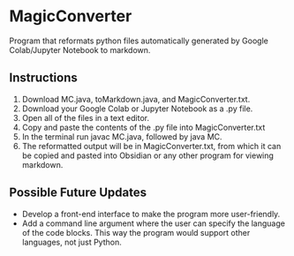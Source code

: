 # MagicConverter
Program that reformats python files automatically generated by Google Colab/Jupyter Notebook to markdown. 

## Instructions
1) Download MC.java, toMarkdown.java, and MagicConverter.txt.
2) Download your Google Colab or Jupyter Notebook as a .py file.
3) Open all of the files in a text editor.
4) Copy and paste the contents of the .py file into MagicConverter.txt
5) In the terminal run javac MC.java, followed by java MC.
6) The reformatted output will be in MagicConverter.txt, from which it can be copied and pasted into Obsidian or any other program for viewing markdown.

## Possible Future Updates
- Develop a front-end interface to make the program more user-friendly.
- Add a command line argument where the user can specify the language of the code blocks. This way the program would support other languages, not just Python. 

